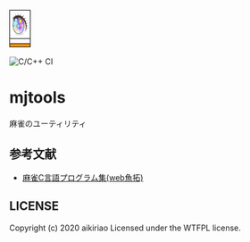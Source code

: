 ![yk](yk.png)

![C/C++ CI](https://github.com/aikiriao/mjtools/workflows/C/C++%20CI/badge.svg?branch=master)

# mjtools

麻雀のユーティリティ

## 参考文献

- [麻雀C言語プログラム集(web魚拓)](https://web.archive.org/web/20190402234201/http://cmj3.web.fc2.com/index.htm)

## LICENSE

Copyright (c) 2020 aikiriao Licensed under the WTFPL license.
